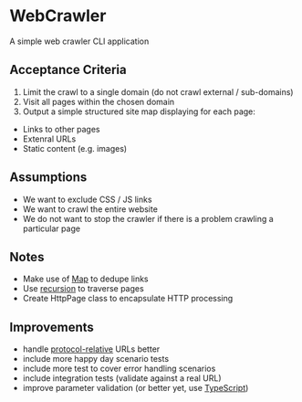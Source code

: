 # WebCrawler
A simple web crawler CLI application

## Acceptance Criteria

1. Limit the crawl to a single domain (do not crawl external / sub-domains)
2. Visit all pages within the chosen domain
3. Output a simple structured site map displaying for each page:
  - Links to other pages
  - Extenral URLs
  - Static content (e.g. images)

## Assumptions

- We want to exclude CSS / JS links
- We want to crawl the entire website
- We do not want to stop the crawler if there is a problem crawling a particular page

## Notes

- Make use of [Map](https://developer.mozilla.org/en-US/docs/Web/JavaScript/Reference/Global_Objects/Map) to dedupe links
- Use [recursion](https://en.wikipedia.org/wiki/Recursion_(computer_science)) to traverse pages
- Create HttpPage class to encapsulate HTTP processing

## Improvements

- handle [protocol-relative](https://en.wikipedia.org/wiki/URL#prurl) URLs better
- include more happy day scenario tests
- include more test to cover error handling scenarios
- include integration tests (validate against a real URL)
- improve parameter validation (or better yet, use [TypeScript](https://www.typescriptlang.org/))